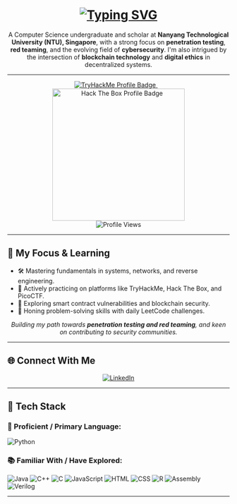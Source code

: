 <h1 align="center">
  <a href="https://git.io/typing-svg" target="_blank">
    <img src="https://readme-typing-svg.herokuapp.com?font=Fira+Code&weight=700&size=30&duration=1350&pause=750&color=F7F7F7&cursorColor=FF0000&center=true&vCenter=true&width=500&lines=Hi+%F0%9F%91%8B+I'm+Julian;An+Aspiring+Red+Teamer" alt="Typing SVG" />
  </a>
</h1>

<p align="center">
  A Computer Science undergraduate and scholar at <strong>Nanyang Technological University (NTU), Singapore</strong>, with a strong focus on <strong>penetration testing</strong>, <strong>red teaming</strong>, and the evolving field of <strong>cybersecurity</strong>. I'm also intrigued by the intersection of <strong>blockchain technology</strong> and <strong>digital ethics</strong> in decentralized systems.
</p>

---

<div align="center">
  <a href="https://tryhackme.com/p/xlamwis" target="_blank"> <img src="https://tryhackme.com/api/v2/badges/public-profile?userPublicId=3912436" alt="TryHackMe Profile Badge"/>
  </a>
  &nbsp;&nbsp;&nbsp; <a href="https://app.hackthebox.com/profile/xlamwis" target="_blank"> <img src="https://www.hackthebox.eu/badge/image/xlamwis" alt="Hack The Box Profile Badge" width="300"/>
  </a>
  <br/> <img src="https://komarev.com/ghpvc/?username=c240030&color=blue" alt="Profile Views"/>
</div>

---

## 🚀 My Focus & Learning

- 🛠️ Mastering fundamentals in systems, networks, and reverse engineering.
- 🧪 Actively practicing on platforms like TryHackMe, Hack The Box, and PicoCTF.
- 🧬 Exploring smart contract vulnerabilities and blockchain security.
- 🧠 Honing problem-solving skills with daily LeetCode challenges.
<p align="center">
  <i>Building my path towards <b>penetration testing and red teaming</b>, and keen on contributing to security communities.</i>
</p>

---

## 🌐 Connect With Me

<div align="center">
  <a href="https://www.linkedin.com/in/nguyen-tran-thanh-lam/" target="_blank">
    <img src="https://img.shields.io/badge/LinkedIn-0077B5?style=for-the-badge&logo=linkedin&logoColor=white" alt="LinkedIn"/>
  </a>
  </div>

---

## 🧰 Tech Stack

### 🌟 Proficient / Primary Language:
![Python](https://img.shields.io/badge/-Python-3776AB?logo=python&logoColor=white&style=for-the-badge)

### 📚 Familiar With / Have Explored:
![Java](https://img.shields.io/badge/-Java-007396?logo=java&logoColor=white&style=for-the-badge)
![C++](https://img.shields.io/badge/-C++-00599C?logo=c%2B%2B&logoColor=white&style=for-the-badge)
![C](https://img.shields.io/badge/-C-00599C?logo=c&logoColor=white&style=for-the-badge)
![JavaScript](https://img.shields.io/badge/-JavaScript-F7DF1E?logo=javascript&logoColor=black&style=for-the-badge)
![HTML](https://img.shields.io/badge/-HTML5-E34F26?logo=html5&logoColor=white&style=for-the-badge)
![CSS](https://img.shields.io/badge/-CSS3-1572B6?logo=css3&logoColor=white&style=for-the-badge)
![R](https://img.shields.io/badge/-R-276DC3?logo=r&logoColor=white&style=for-the-badge)
![Assembly](https://img.shields.io/badge/-Assembly-6E4C13?style=for-the-badge)
![Verilog](https://img.shields.io/badge/-Verilog-FF6600?style=for-the-badge)

---